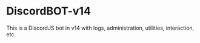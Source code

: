 # DiscordBOT-v14
This is a DiscordJS bot in v14 with logs, administration, utilities, interaction, etc.
